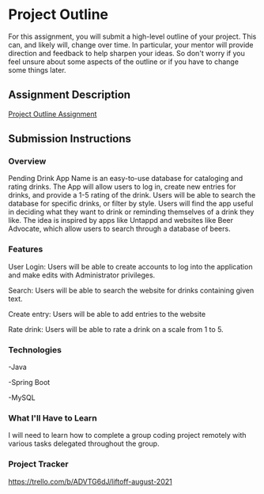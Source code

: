 # Project Outline
For this assignment, you will submit a high-level outline of your project. This can, and likely will, change over time. In particular, your mentor will provide direction and feedback to help sharpen your ideas. So don't worry if you feel unsure about some aspects of the outline or if you have to change some things later.

## Assignment Description
[Project Outline Assignment](https://education.launchcode.org/liftoff/modules/assignments/project-outline)

## Submission Instructions

### Overview
Pending Drink App Name is an easy-to-use database for cataloging and rating drinks. The App will allow users to log in, create new entries for drinks, and provide a 1-5 rating of the drink. Users will be able to search the database for specific drinks, or filter by style. Users will find the app useful in deciding what they want to drink or reminding themselves of a drink they like. The idea is inspired by apps like Untappd and websites like Beer Advocate, which allow users to search through a database of beers.
### Features
User Login: Users will be able to create accounts to log into the application and make edits with Administrator privileges.

Search: Users will be able to search the website for drinks containing given text.

Create entry: Users will be able to add entries to the website

Rate drink: Users will be able to rate a drink on a scale from 1 to 5.

### Technologies
-Java

-Spring Boot

-MySQL
### What I'll Have to Learn
I will need to learn how to complete a group coding project remotely with various tasks delegated throughout the group. 
### Project Tracker
https://trello.com/b/ADVTG6dJ/liftoff-august-2021
